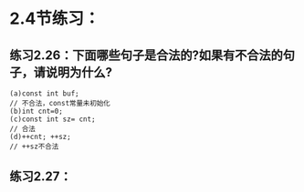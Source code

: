 # 2.4节练习：  
## 练习2.26：下面哪些句子是合法的?如果有不合法的句子，请说明为什么?
```
(a)const int buf;
// 不合法，const常量未初始化
(b)int cnt=0;
(c)const int sz= cnt;
// 合法
(d)++cnt; ++sz;
// ++sz不合法
```
## 练习2.27：